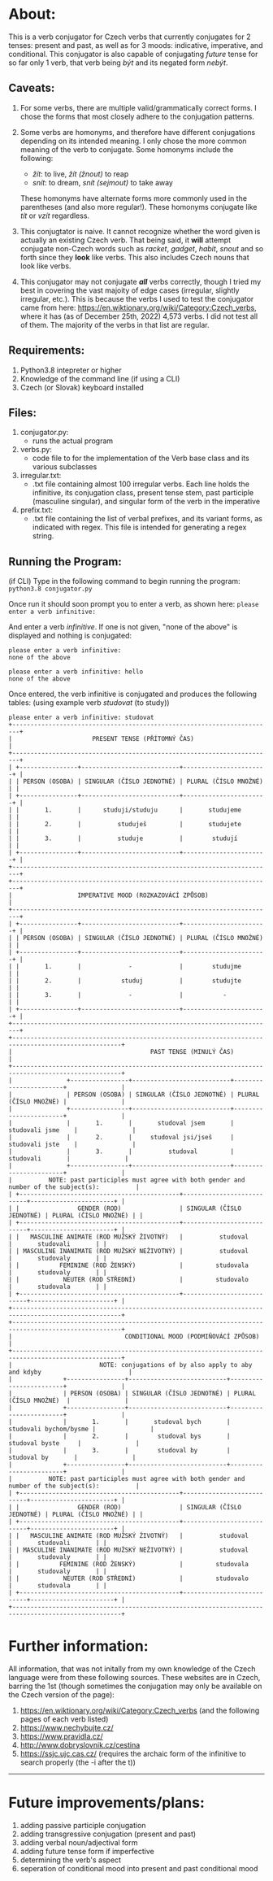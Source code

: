 # About:

This is a verb conjugator for Czech verbs that currently conjugates for 2 tenses: present and past, as well as for 3 moods: indicative, imperative, and conditional. This conjugator is also capable of conjugating *future* tense for so far only 1 verb, that verb being *být* and its negated form *nebýt*.

## Caveats:
1. For some verbs, there are multiple valid/grammatically correct forms. I chose the forms that most closely adhere to the conjugation patterns.
2. Some verbs are homonyms, and therefore have different conjugations depending on its intended meaning. I only chose the more common meaning of the verb to conjugate. 
    Some homonyms include the following:
    - *žít*: to live, *žít (žnout)* to reap
    - *snít*: to dream,  *snít (sejmout)* to take away
    
    These homonyms have alternate forms more commonly used in the parentheses (and also more regular!). These homonyms conjugate like *tít* or *vzít* regardless.
3. This conjugtator is naive. It cannot recognize whether the word given is actually an existing Czech verb. That being said, it **will** attempt conjugate non-Czech words such as *racket*, *gadget*, *habit*, *snout* and so forth since they **look** like verbs. This also includes Czech nouns that look like verbs.
4. This conjugator may not conjugate ***all*** verbs correctly, though I tried my best in covering the vast majoity of edge cases (irregular, slightly irregular, etc.). This is because the verbs I used to test the conjugator came from here: https://en.wiktionary.org/wiki/Category:Czech_verbs, where it has (as of December 25th, 2022) 4,573 verbs. I did not test all of them. The majority of the verbs in that list are regular.

## Requirements:
1. Python3.8 intepreter or higher
2. Knowledge of the command line (if using a CLI)
3. Czech (or Slovak) keyboard installed

## Files:
1. conjugator.py:
    - runs the actual program
2. verbs.py:
    - code file to for the implementation of the Verb base class and its various subclasses
4. irregular.txt:
    - .txt file containing almost 100 irregular verbs. Each line holds the infinitive, its conjugation class, present tense stem, past participle (masculine singular), and singular form of the verb in the imperative
6. prefix.txt:
    - .txt file containing the list of verbal prefixes, and its variant forms, as indicated with regex. This file is intended for generating a regex string.
 
## Running the Program:

(if CLI) Type in the following command to begin running the program:
```python3.8 conjugator.py```

Once run it should soon prompt you to enter a verb, as shown here:
```please enter a verb infinitive:```

And enter a verb *infinitive*. If one is not given, "none of the above" is displayed and nothing is conjugated:

```
please enter a verb infinitive:
none of the above
```

```
please enter a verb infinitive: hello
none of the above
```

Once entered, the verb infinitive is conjugated and produces the following tables:
(using example verb *studovat* (to study))

```
please enter a verb infinitive: studovat
+------------------------------------------------------------------------+
|                      PRESENT TENSE (PŘÍTOMNÝ ČAS)                      |
+------------------------------------------------------------------------+
| +----------------+---------------------------+-----------------------+ |
| | PERSON (OSOBA) | SINGULAR (ČÍSLO JEDNOTNÉ) | PLURAL (ČÍSLO MNOŽNÉ) | |
| +----------------+---------------------------+-----------------------+ |
| |       1.       |      studuji/studuju      |       studujeme       | |
| |       2.       |          studuješ         |       studujete       | |
| |       3.       |          studuje          |        studují        | |
| +----------------+---------------------------+-----------------------+ |
+------------------------------------------------------------------------+
+------------------------------------------------------------------------+
|                  IMPERATIVE MOOD (ROZKAZOVÁCÍ ZPŮSOB)                  |
+------------------------------------------------------------------------+
| +----------------+---------------------------+-----------------------+ |
| | PERSON (OSOBA) | SINGULAR (ČÍSLO JEDNOTNÉ) | PLURAL (ČÍSLO MNOŽNÉ) | |
| +----------------+---------------------------+-----------------------+ |
| |       1.       |             -             |        studujme       | |
| |       2.       |           studuj          |        studujte       | |
| |       3.       |             -             |           -           | |
| +----------------+---------------------------+-----------------------+ |
+------------------------------------------------------------------------+
+----------------------------------------------------------------------------------------------------+
|                                      PAST TENSE (MINULÝ ČAS)                                       |
+----------------------------------------------------------------------------------------------------+
|               +----------------+---------------------------+-----------------------+               |
|               | PERSON (OSOBA) | SINGULAR (ČÍSLO JEDNOTNÉ) | PLURAL (ČÍSLO MNOŽNÉ) |               |
|               +----------------+---------------------------+-----------------------+               |
|               |       1.       |       studoval jsem       |     studovali jsme    |               |
|               |       2.       |     studoval jsi/jseš     |     studovali jste    |               |
|               |       3.       |          studoval         |       studovali       |               |
|               +----------------+---------------------------+-----------------------+               |
|          NOTE: past participles must agree with both gender and number of the subject(s):          |
| +--------------------------------------------+---------------------------+-----------------------+ |
| |                GENDER (ROD)                | SINGULAR (ČÍSLO JEDNOTNÉ) | PLURAL (ČÍSLO MNOŽNÉ) | |
| +--------------------------------------------+---------------------------+-----------------------+ |
| |   MASCULINE ANIMATE (ROD MUŽSKÝ ŽIVOTNÝ)   |          studoval         |       studovali       | |
| | MASCULINE INANIMATE (ROD MUŽSKÝ NEŽIVOTNÝ) |          studoval         |       studovaly       | |
| |           FEMININE (ROD ŽENSKÝ)            |         studovala         |       studovaly       | |
| |            NEUTER (ROD STŘEDNÍ)            |         studovalo         |       studovala       | |
| +--------------------------------------------+---------------------------+-----------------------+ |
+----------------------------------------------------------------------------------------------------+
+----------------------------------------------------------------------------------------------------+
|                               CONDITIONAL MOOD (PODMIŇOVÁCÍ ZPŮSOB)                                |
+----------------------------------------------------------------------------------------------------+
|                        NOTE: conjugations of by also apply to aby and kdyby                        |
|              +----------------+---------------------------+------------------------+               |
|              | PERSON (OSOBA) | SINGULAR (ČÍSLO JEDNOTNÉ) | PLURAL (ČÍSLO MNOŽNÉ)  |               |
|              +----------------+---------------------------+------------------------+               |
|              |       1.       |       studoval bych       | studovali bychom/bysme |               |
|              |       2.       |        studoval bys       |     studoval byste     |               |
|              |       3.       |        studoval by        |      studoval by       |               |
|              +----------------+---------------------------+------------------------+               |
|          NOTE: past participles must agree with both gender and number of the subject(s):          |
| +--------------------------------------------+---------------------------+-----------------------+ |
| |                GENDER (ROD)                | SINGULAR (ČÍSLO JEDNOTNÉ) | PLURAL (ČÍSLO MNOŽNÉ) | |
| +--------------------------------------------+---------------------------+-----------------------+ |
| |   MASCULINE ANIMATE (ROD MUŽSKÝ ŽIVOTNÝ)   |          studoval         |       studovali       | |
| | MASCULINE INANIMATE (ROD MUŽSKÝ NEŽIVOTNÝ) |          studoval         |       studovaly       | |
| |           FEMININE (ROD ŽENSKÝ)            |         studovala         |       studovaly       | |
| |            NEUTER (ROD STŘEDNÍ)            |         studovalo         |       studovala       | |
| +--------------------------------------------+---------------------------+-----------------------+ |
+----------------------------------------------------------------------------------------------------+
```

# Further information:
All information, that was not initally from my own knowledge of the Czech language were from these following sources. These websites are in Czech, barring the 1st (though sometimes the conjugation may only be available on the Czech version of the page):
1. https://en.wiktionary.org/wiki/Category:Czech_verbs (and the following pages of each verb listed)
2. https://www.nechybujte.cz/
3. https://www.pravidla.cz/
4. http://www.dobryslovnik.cz/cestina
5. https://ssjc.ujc.cas.cz/ (requires the archaic form of the infinitive to search properly (the -i after the t))
*************************************************************
# Future improvements/plans:
1. adding passive participle conjugation
2. adding transgressive conjugation (present and past)
3. adding verbal noun/adjectival form
4. adding future tense form if imperfective
5. determining the verb's aspect
6. seperation of conditional mood into present and past conditional mood
